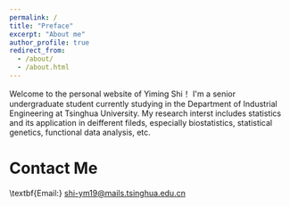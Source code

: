```yaml
---
permalink: /
title: "Preface"
excerpt: "About me"
author_profile: true
redirect_from: 
  - /about/
  - /about.html
---
```


Welcome to the personal website of Yiming Shi！ I'm a senior undergraduate student currently studying in the Department of Industrial Engineering at Tsinghua University. My research interst includes statistics and its application in deifferent fileds, especially biostatistics, statistical genetics, functional data analysis, etc.

Contact Me
======
\textbf{Email:} shi-ym19@mails.tsinghua.edu.cn
